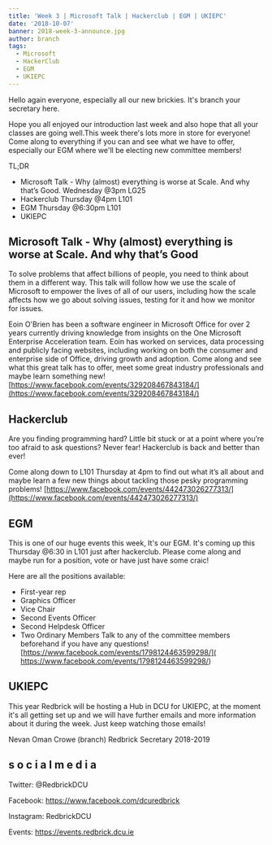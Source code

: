 ```yaml
---
title: 'Week 3 | Microsoft Talk | Hackerclub | EGM | UKIEPC'
date: '2018-10-07'
banner: 2018-week-3-announce.jpg
author: branch
tags:
  - Microsoft
  - HackerClub
  - EGM
  - UKIEPC
---
```


Hello again everyone, especially all our new brickies. It's branch your secretary here. 

Hope you all enjoyed our introduction last week and also hope that all your classes are going well.This week there's lots more in store for everyone! Come along to everything if you can and see what we have to offer, especially our EGM where we'll be electing new committee members!

TL;DR
- Microsoft Talk - Why (almost) everything is worse at Scale. And why that’s Good. Wednesday @3pm LG25
- Hackerclub Thursday @4pm L101
- EGM Thursday @6:30pm L101
- UKIEPC

<!-- more -->

## Microsoft Talk - Why (almost) everything is worse at Scale. And why that’s Good

To solve problems that affect billions of people, you need to think about them in a different way. This talk will follow how we use the scale of Microsoft to empower the lives of all of our users, including how the scale affects how we go about solving issues, testing for it and how we monitor for issues.

Eoin O'Brien has been a software engineer in Microsoft Office for over 2 years currently driving knowledge from insights on the One Microsoft Enterprise Acceleration team. Eoin has worked on services, data processing and publicly facing websites, including working on both the consumer and enterprise side of Office, driving growth and adoption.
Come along and see what this great talk has to offer, meet some great industry professionals and maybe learn something new!
[https://www.facebook.com/events/329208467843184/](https://www.facebook.com/events/329208467843184/)


## Hackerclub

Are you finding programming hard? Little bit stuck or at a point where you’re too afraid to ask questions? Never fear! Hackerclub is back and better than ever!

Come along down to L101 Thursday at 4pm to find out what it’s all about and maybe learn a few new things about tackling those pesky programming problems!
[https://www.facebook.com/events/442473026277313/](https://www.facebook.com/events/442473026277313/)

## EGM

This is one of our huge events this week, It's our EGM. It's coming up this Thursday @6:30 in L101 just after hackerclub. Please come along and maybe run for a position, vote or have just have some craic!

Here are all the positions available:
- First-year rep
- Graphics Officer
- Vice Chair
- Second Events Officer
- Second Helpdesk Officer
- Two Ordinary Members
Talk to any of the committee members beforehand if you have any questions!
[https://www.facebook.com/events/1798124463599298/]( https://www.facebook.com/events/1798124463599298/)

## UKIEPC
This year Redbrick will be hosting a Hub in DCU for UKIEPC, at the moment it's all getting set up and we will have further emails and more information about it during the week. Just keep watching those emails!

Nevan Oman Crowe (branch)
Redbrick Secretary 2018-2019

## s o c i a l m e d i a

Twitter: @RedbrickDCU

Facebook: https://www.facebook.com/dcuredbrick

Instagram: RedbrickDCU

Events: https://events.redbrick.dcu.ie

